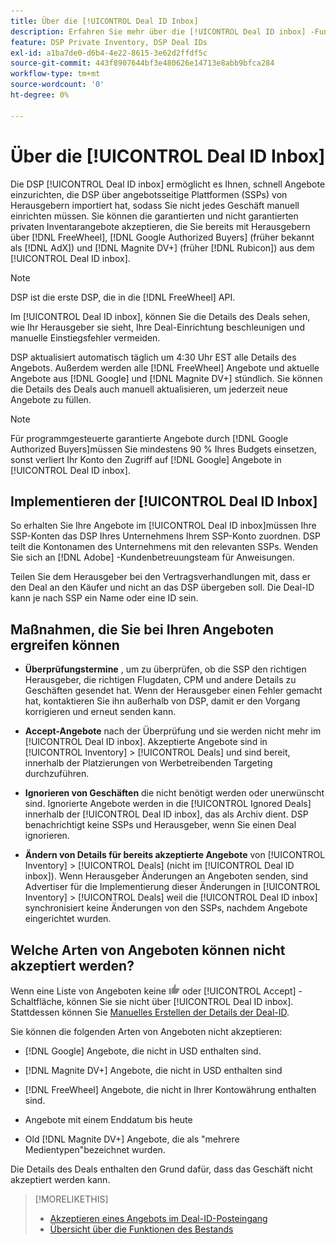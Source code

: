 ```yaml
---
title: Über die [!UICONTROL Deal ID Inbox]
description: Erfahren Sie mehr über die [!UICONTROL Deal ID inbox] -Funktion, mit der Sie private Angebote akzeptieren können, über die Sie bereits mit Herausgebern verhandelt haben [!DNL FreeWheel], [!DNL Google Authorized Buyers] (früher bekannt als [!DNL AdX]), and [!DNL Magnite DV+] (früher [!DNL Rubicon]).
feature: DSP Private Inventory, DSP Deal IDs
exl-id: a1ba7de0-d6b4-4e22-8615-3e62d2ffdf5c
source-git-commit: 443f8907644bf3e480626e14713e8abb9bfca284
workflow-type: tm+mt
source-wordcount: '0'
ht-degree: 0%

---
```


# Über die [!UICONTROL Deal ID Inbox]

Die DSP [!UICONTROL Deal ID inbox] ermöglicht es Ihnen, schnell Angebote einzurichten, die DSP über angebotsseitige Plattformen (SSPs) von Herausgebern importiert hat, sodass Sie nicht jedes Geschäft manuell einrichten müssen. Sie können die garantierten und nicht garantierten privaten Inventarangebote akzeptieren, die Sie bereits mit Herausgebern über [!DNL FreeWheel], [!DNL Google Authorized Buyers] (früher bekannt als [!DNL AdX]) und [!DNL Magnite DV+] (früher [!DNL Rubicon]) aus dem [!UICONTROL Deal ID inbox].

>[!NOTE]
>
>DSP ist die erste DSP, die in die [!DNL FreeWheel] API.

Im [!UICONTROL Deal ID inbox], können Sie die Details des Deals sehen, wie Ihr Herausgeber sie sieht, Ihre Deal-Einrichtung beschleunigen und manuelle Einstiegsfehler vermeiden.

<!-- 
Accepting a deal automatically pre-populates a new Deal ID record with details from the publisher, and you need to enter only the publisher [always? or just in some cases?], the media type, who can access the deal, and any attribute labels to apply to the deal so it's easy to find. [Are labels a dimension you can report on?]

For each available deal, you can review the deal details sent directly from the publisher. Some deals are grouped as proposals (packages), and you can see the individual deal details by reviewing the deal.

You can accept any available deal or move an incorrect deal to the Ignored Deals tab. You can also un-ignore deals, which moves them back to the New Deals tab so you can potentially accept them.

For each deal, you can select one publisher and one media type (Desktop Video, Mobile Video, Connected TV, Display, or Audio), and you can share the deal with specific advertisers and with all advertisers for a specific account.
 -->

DSP aktualisiert automatisch täglich um 4:30 Uhr EST alle Details des Angebots. Außerdem werden alle [!DNL FreeWheel] Angebote und aktuelle Angebote aus [!DNL Google] und [!DNL Magnite DV+] stündlich. Sie können die Details des Deals auch manuell aktualisieren, um jederzeit neue Angebote zu füllen.

<!-- MC: I'm not sure where I got the following. Is this currently true? -->
>[!NOTE]
>
>Für programmgesteuerte garantierte Angebote durch [!DNL Google Authorized Buyers]müssen Sie mindestens 90 % Ihres Budgets einsetzen, sonst verliert Ihr Konto den Zugriff auf [!DNL Google] Angebote in [!UICONTROL Deal ID inbox].

## Implementieren der [!UICONTROL Deal ID Inbox]

So erhalten Sie Ihre Angebote im [!UICONTROL Deal ID inbox]müssen Ihre SSP-Konten das DSP Ihres Unternehmens Ihrem SSP-Konto zuordnen. DSP teilt die Kontonamen des Unternehmens mit den relevanten SSPs. Wenden Sie sich an [!DNL Adobe] -Kundenbetreuungsteam für Anweisungen.

Teilen Sie dem Herausgeber bei den Vertragsverhandlungen mit, dass er den Deal an den Käufer und nicht an das DSP übergeben soll. Die Deal-ID kann je nach SSP ein Name oder eine ID sein.

## Maßnahmen, die Sie bei Ihren Angeboten ergreifen können

* **Überprüfungstermine** , um zu überprüfen, ob die SSP den richtigen Herausgeber, die richtigen Flugdaten, CPM und andere Details zu Geschäften gesendet hat. Wenn der Herausgeber einen Fehler gemacht hat, kontaktieren Sie ihn außerhalb von DSP, damit er den Vorgang korrigieren und erneut senden kann.

* **Accept-Angebote** nach der Überprüfung und sie werden nicht mehr im [!UICONTROL Deal ID inbox]. Akzeptierte Angebote sind in [!UICONTROL Inventory] > [!UICONTROL Deals] und sind bereit, innerhalb der Platzierungen von Werbetreibenden Targeting durchzuführen.

* **Ignorieren von Geschäften** die nicht benötigt werden oder unerwünscht sind. Ignorierte Angebote werden in die [!UICONTROL Ignored Deals] innerhalb der [!UICONTROL Deal ID inbox], das als Archiv dient. DSP benachrichtigt keine SSPs und Herausgeber, wenn Sie einen Deal ignorieren.

* **Ändern von Details für bereits akzeptierte Angebote** von [!UICONTROL Inventory] > [!UICONTROL Deals] (nicht im [!UICONTROL Deal ID inbox]). Wenn Herausgeber Änderungen an Angeboten senden, sind Advertiser für die Implementierung dieser Änderungen in [!UICONTROL Inventory] > [!UICONTROL Deals] weil die [!UICONTROL Deal ID inbox] synchronisiert keine Änderungen von den SSPs, nachdem Angebote eingerichtet wurden.

## Welche Arten von Angeboten können nicht akzeptiert werden?

Wenn eine Liste von Angeboten keine ![Accept](/help/dsp/assets/accept.png) oder [!UICONTROL Accept] -Schaltfläche, können Sie sie nicht über [!UICONTROL Deal ID inbox]. Stattdessen können Sie [Manuelles Erstellen der Details der Deal-ID](/help/dsp/inventory/deal-id-create.md).

Sie können die folgenden Arten von Angeboten nicht akzeptieren:

* [!DNL Google] Angebote, die nicht in USD enthalten sind.

* [!DNL Magnite DV+] Angebote, die nicht in USD enthalten sind

* [!DNL FreeWheel] Angebote, die nicht in Ihrer Kontowährung enthalten sind.

* Angebote mit einem Enddatum bis heute

* Old [!DNL Magnite DV+] Angebote, die als &quot;mehrere Medientypen&quot;bezeichnet wurden.

Die Details des Deals enthalten den Grund dafür, dass das Geschäft nicht akzeptiert werden kann.

>[!MORELIKETHIS]
>
>* [Akzeptieren eines Angebots im Deal-ID-Posteingang](deal-id-inbox-accept.md)
>* [Übersicht über die Funktionen des Bestands](inventory-overview.md)

